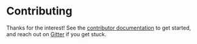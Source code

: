 # Contributing

Thanks for the interest! See the [contributor documentation](contribute)
to get started, and reach out on [Gitter](gitter) if you get stuck.

[contribute]: https://web3py.readthedocs.io/en/latest/contributing.html
[gitter]: https://gitter.im/ethereum/web3.py
